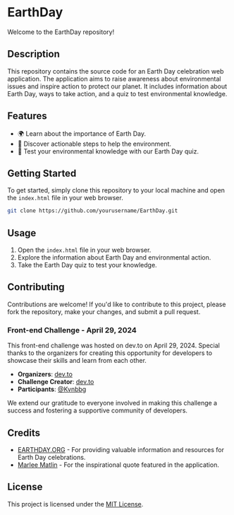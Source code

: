 # EarthDay

Welcome to the EarthDay repository!

## Description

This repository contains the source code for an Earth Day celebration web application. The application aims to raise awareness about environmental issues and inspire action to protect our planet. It includes information about Earth Day, ways to take action, and a quiz to test environmental knowledge.

## Features

- 🌍 Learn about the importance of Earth Day.
- 🌱 Discover actionable steps to help the environment.
- 📝 Test your environmental knowledge with our Earth Day quiz.

## Getting Started

To get started, simply clone this repository to your local machine and open the `index.html` file in your web browser.

```bash
git clone https://github.com/yourusername/EarthDay.git
```

## Usage

1. Open the `index.html` file in your web browser.
2. Explore the information about Earth Day and environmental action.
3. Take the Earth Day quiz to test your knowledge.

## Contributing

Contributions are welcome! If you'd like to contribute to this project, please fork the repository, make your changes, and submit a pull request.

### Front-end Challenge - April 29, 2024

This front-end challenge was hosted on dev.to on April 29, 2024. Special thanks to the organizers for creating this opportunity for developers to showcase their skills and learn from each other.

- **Organizers**: [dev.to](https://dev.to)
- **Challenge Creator**: [dev.to](https://dev.to)
- **Participants**: [@Kvnbbg](https://kvnbbg.fr)

We extend our gratitude to everyone involved in making this challenge a success and fostering a supportive community of developers.

## Credits

- [EARTHDAY.ORG](https://www.earthday.org/) - For providing valuable information and resources for Earth Day celebrations.
- [Marlee Matlin](https://en.wikipedia.org/wiki/Marlee_Matlin) - For the inspirational quote featured in the application.

## License

This project is licensed under the [MIT License](LICENSE).
